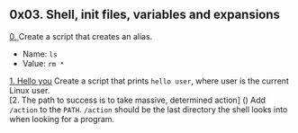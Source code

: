 ## 0x03. Shell, init files, variables and expansions       

[0. <o>]() Create a script that creates an alias.       
* Name: `ls`      
* Value: `rm *`         

[1. Hello you]() Create a script that prints `hello user`, where user is the current Linux user.       
[2. The path to success is to take massive, determined action] () Add `/action` to the `PATH`. `/action` should be the last directory the shell looks into when looking for a program.       

